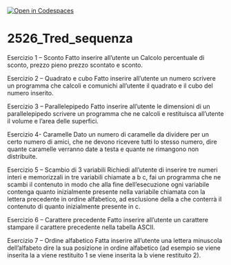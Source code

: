 [![Open in Codespaces](https://classroom.github.com/assets/launch-codespace-2972f46106e565e64193e422d61a12cf1da4916b45550586e14ef0a7c637dd04.svg)](https://classroom.github.com/open-in-codespaces?assignment_repo_id=21135949)
# 2526_Tred_sequenza

Esercizio 1 – Sconto
Fatto inserire all’utente un Calcolo percentuale di sconto, prezzo pieno prezzo scontato e sconto.

Esercizio 2 – Quadrato e cubo
Fatto inserire all’utente un numero scrivere un programma che calcoli e comunichi all’utente il quadrato e il cubo del numero inserito.

Esercizio 3 – Parallelepipedo
Fatto inserire all’utente le dimensioni di un parallelepipedo scrivere un programma che ne calcoli e restituisca all’utente il volume e l’area delle superfici.

Esercizio 4- Caramelle
Dato un numero di caramelle da dividere per un certo numero di amici, che ne devono ricevere tutti lo stesso numero, dire quante caramelle verranno date a testa e quante ne rimangono non distribuite.

Esercizio 5 – Scambio di 3 variabili
Richiedi all’utente di inserire tre numeri interi e memorizzali in tre variabili chiamate a b c, fai un programma che ne scambi il contenuto in modo che alla fine dell’esecuzione ogni variabile contenga quanto inizialmente presente nella variabile chiamata con la lettera precedente in ordine alfabetico, ad esclusione della a che conterrà il contenuto di quanto inizialmente presente in c.

Esercizio 6 – Carattere precedente
Fatto inserire all’utente un carattere stampare il carattere precedente nella tabella ASCII.

Esercizio 7 – Ordine alfabetico
Fatta inserire all’utente una lettera minuscola dell’alfabeto dire la sua posizione in ordine alfabetico (ad esempio se viene inserita la a viene restituito 1 se viene inserita la b viene restituito 2).
